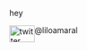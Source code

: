 <p>hey</p>

<p>
<img align="middle" width="50" height="50" src="https://image.flaticon.com/icons/png/512/124/124021.png" alt="twitter" style="float:left;width:45px;height:30px;"> @liloamaral
</p>
